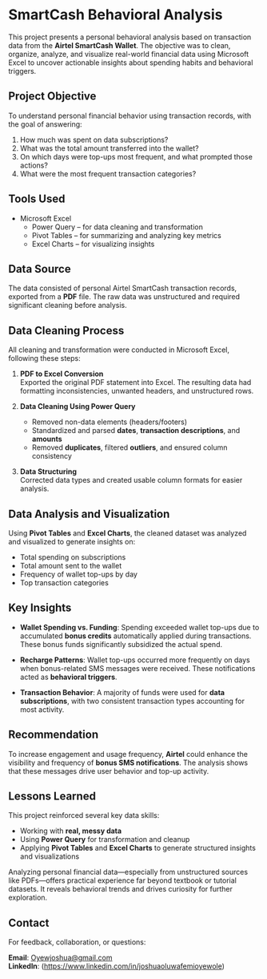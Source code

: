 # SmartCash Behavioral Analysis

This project presents a personal behavioral analysis based on transaction data from the **Airtel SmartCash Wallet**. The objective was to clean, organize, analyze, and visualize real-world financial data using Microsoft Excel to uncover actionable insights about spending habits and behavioral triggers.

## Project Objective

To understand personal financial behavior using transaction records, with the goal of answering:

1. How much was spent on data subscriptions?
2. What was the total amount transferred into the wallet?
3. On which days were top-ups most frequent, and what prompted those actions?
4. What were the most frequent transaction categories?

## Tools Used

- Microsoft Excel  
  - Power Query – for data cleaning and transformation  
  - Pivot Tables – for summarizing and analyzing key metrics  
  - Excel Charts – for visualizing insights

## Data Source

The data consisted of personal Airtel SmartCash transaction records, exported from a **PDF** file. The raw data was unstructured and required significant cleaning before analysis.

## Data Cleaning Process

All cleaning and transformation were conducted in Microsoft Excel, following these steps:

1. **PDF to Excel Conversion**  
   Exported the original PDF statement into Excel. The resulting data had formatting inconsistencies, unwanted headers, and unstructured rows.

2. **Data Cleaning Using Power Query**  
   - Removed non-data elements (headers/footers)  
   - Standardized and parsed **dates**, **transaction descriptions**, and **amounts**  
   - Removed **duplicates**, filtered **outliers**, and ensured column consistency

3. **Data Structuring**  
   Corrected data types and created usable column formats for easier analysis.

## Data Analysis and Visualization

Using **Pivot Tables** and **Excel Charts**, the cleaned dataset was analyzed and visualized to generate insights on:

- Total spending on subscriptions  
- Total amount sent to the wallet  
- Frequency of wallet top-ups by day  
- Top transaction categories  

## Key Insights

- **Wallet Spending vs. Funding**: Spending exceeded wallet top-ups due to accumulated **bonus credits** automatically applied during transactions. These bonus funds significantly subsidized the actual spend.

- **Recharge Patterns**: Wallet top-ups occurred more frequently on days when bonus-related SMS messages were received. These notifications acted as **behavioral triggers**.

- **Transaction Behavior**: A majority of funds were used for **data subscriptions**, with two consistent transaction types accounting for most activity.

## Recommendation

To increase engagement and usage frequency, **Airtel** could enhance the visibility and frequency of **bonus SMS notifications**. The analysis shows that these messages drive user behavior and top-up activity.

## Lessons Learned

This project reinforced several key data skills:

- Working with **real, messy data**  
- Using **Power Query** for transformation and cleanup  
- Applying **Pivot Tables** and **Excel Charts** to generate structured insights and visualizations  

Analyzing personal financial data—especially from unstructured sources like PDFs—offers practical experience far beyond textbook or tutorial datasets. It reveals behavioral trends and drives curiosity for further exploration.

## Contact

For feedback, collaboration, or questions:

**Email**: Oyewjoshua@gmail.com  
**LinkedIn**: (https://www.linkedin.com/in/joshuaoluwafemioyewole)


